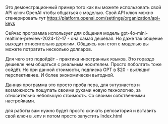 Это демонстрационный пример того как вы можете использовать свой API ключ OpenAI чтобы общаться с моделью. 
Свой API ключ можно сгенерировать тут https://platform.openai.com/settings/organization/api-keys

Сейчас программа использует для общения модель gpt-4o-mini-realtime-preview-2024-12-17 - она самая дешёвая. 
Но даже так общение выходит относительно дорогим. Общаясь нон стоп с моделью вы можете потратить несколько долларов. 

Для чего это подойдёт - практика иностранных языков. Это гораздо дешевле чем общаться с реальным носителем. 
Просто поболтать тоже сойдёт. Но при данной стоимости, подписка GPT в $20 - выглядит перспективнее. И более экономически выгодной. 

Данная программа это просто проба пера, для энтузиастов и возможность пощупать своими руками новую технологию, за относительно небольшую стоимость. 
Со своими собственными настройками.

для работы вам нужно будет просто скачать репозиторий и вставить свой ключ в .env
и потом просто запустить Index.html
